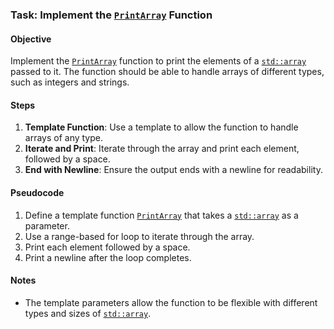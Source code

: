 ### Task: Implement the [`PrintArray`](array.cpp#L4 "Go to definition") Function

#### Objective
Implement the [`PrintArray`](array.cpp#L4 "Go to definition") function to print the elements of a [`std::array`](https://en.cppreference.com/w/cpp/container/array "Go to definition") passed to it. The function should be able to handle arrays of different types, such as integers and strings.

#### Steps
1. **Template Function**: Use a template to allow the function to handle arrays of any type.
2. **Iterate and Print**: Iterate through the array and print each element, followed by a space.
3. **End with Newline**: Ensure the output ends with a newline for readability.

#### Pseudocode
1. Define a template function [`PrintArray`](array.cpp#L4 "Go to definition") that takes a [`std::array`](https://en.cppreference.com/w/cpp/container/array "Go to definition") as a parameter.
2. Use a range-based for loop to iterate through the array.
3. Print each element followed by a space.
4. Print a newline after the loop completes.

#### Notes

- The template parameters allow the function to be flexible with different types and sizes of [`std::array`](https://en.cppreference.com/w/cpp/container/array "Go to definition").